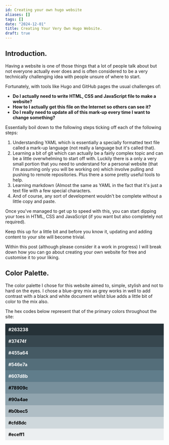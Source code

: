 ```yaml
---
id: Creating your own hugo website
aliases: []
tags: []
date: "2024-12-01"
title: Creating Your Very Own Hugo Website.
draft: true
---
```

## Introduction. 

Having a website is one of those things that a lot of people talk about but not everyone actually ever does and is often
considered to be a very technically challenging idea with people unsure of where to start.

Fortunately, with tools like Hugo and GitHub pages the usual challenges of: 
- **Do I actually need to write HTML, CSS and JavaScript file to make a website?** 
- **How to I actually get this file on the Internet so others can see it?** 
- **Do I really need to update all of this mark-up every time I want to change something?** 

Essentially boil down to the following steps ticking off each of the following steps: 
1. Understanding YAML which is essentially a specially formatted text file called a mark-up language (not really a
   language but it's called that).
1. Learning a bit of git which can actually be a fairly complex topic and can be a little overwhelming to start off with. 
   Luckily there is a only a very small portion that you need to understand for a personal website (that I'm assuming only you will
   be working on) which involve pulling and pushing to remote repositories. Plus there a some pretty useful tools to
   help.
1. Learning markdown (Almost the same as YAML in the fact that it's just a text file with a few special characters.
1. And of course, any sort of development wouldn't be complete without a little copy and paste.

Once you've managed to get up to speed with this, you can start dipping your toes in HTML, CSS and JavaScript (if you
want but also completely not required).

Keep this up for a little bit and before you know it, updating and adding content to your site will become trivial. 

Within this post (although please consider it a work in progress) 
I will break down how you can go about creating your own website for free and customise it to your liking. 

## Color Palette. 

The color palette I chose for this website aimed to, simple, stylish and not to hard on the eyes. 
I chose a blue-grey mix as grey works in well to add contrast with a black and white document whilst 
blue adds a little bit of color to the mix also. 

The hex codes below represent that of the primary colors throughout the site:
<div style="background-color:#263238;color:white;font-weight:bold;padding:10px;">#263238</div>
<div style="background-color:#37474f;color:white;font-weight:bold;padding:10px;">#37474f</div>
<div style="background-color:#455a64;color:white;font-weight:bold;padding:10px;">#455a64</div>
<div style="background-color:#546e7a;color:white;font-weight:bold;padding:10px;">#546e7a</div>
<div style="background-color:#607d8b;color:white;font-weight:bold;padding:10px;">#607d8b</div>
<div style="background-color:#78909c;color:black;font-weight:bold;padding:10px;">#78909c</div>
<div style="background-color:#90a4ae;color:black;font-weight:bold;padding:10px;">#90a4ae</div>
<div style="background-color:#b0bec5;color:black;font-weight:bold;padding:10px;">#b0bec5</div>
<div style="background-color:#cfd8dc;color:black;font-weight:bold;padding:10px;">#cfd8dc</div>
<div style="background-color:#eceff1;color:black;font-weight:bold;padding:10px;">#eceff1</div>
